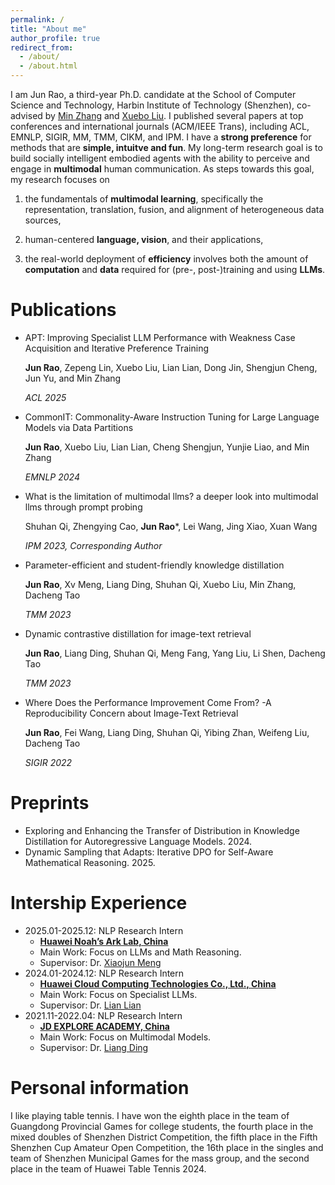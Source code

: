 ```yaml
---
permalink: /
title: "About me"
author_profile: true
redirect_from: 
  - /about/
  - /about.html
---
```

I am Jun Rao, a third-year Ph.D. candidate at the School of Computer Science and Technology, Harbin Institute of Technology (Shenzhen), co-advised by [Min Zhang](https://zhangmin-nlp-ai.github.io/) and [Xuebo Liu](https://sunbowliu.github.io/).
I published several papers at top conferences and international journals (ACM/IEEE Trans), including ACL, EMNLP, SIGIR, MM, TMM, CIKM, and IPM. I have a **strong preference** for methods that are **simple, intuitve and fun**.
My long-term research goal is to build socially intelligent embodied agents with the ability to perceive and engage in **multimodal** human communication. 
As steps towards this goal, my research focuses on 

1) the fundamentals of **multimodal learning**, specifically the representation, translation, fusion, and alignment of heterogeneous data sources,
   
2) human-centered **language, vision**, and their applications,
 
3) the real-world deployment of **efficiency** involves both the amount of **computation** and **data** required for (pre-, post-)training and using **LLMs**. 

# Publications

- APT: Improving Specialist LLM Performance with Weakness Case Acquisition and Iterative Preference Training
  
  **Jun Rao**, Zepeng Lin, Xuebo Liu, Lian Lian, Dong Jin, Shengjun Cheng, Jun Yu, and Min Zhang

  *ACL 2025*

  
- CommonIT: Commonality-Aware Instruction Tuning for Large Language Models via Data Partitions
  
  **Jun Rao**, Xuebo Liu, Lian Lian, Cheng Shengjun, Yunjie Liao, and Min Zhang

  *EMNLP 2024*

- What is the limitation of multimodal llms? a deeper look into multimodal llms through prompt probing
  
  Shuhan Qi, Zhengying Cao, **Jun Rao***, Lei Wang, Jing Xiao, Xuan Wang
  
  *IPM 2023, Corresponding Author*
- Parameter-efficient and student-friendly knowledge distillation
  
  **Jun Rao**, Xv Meng, Liang Ding, Shuhan Qi, Xuebo Liu, Min Zhang, Dacheng Tao
  
  *TMM 2023*
- Dynamic contrastive distillation for image-text retrieval
  
  **Jun Rao**, Liang Ding, Shuhan Qi, Meng Fang, Yang Liu, Li Shen, Dacheng Tao

  *TMM 2023*
- Where Does the Performance Improvement Come From? -A Reproducibility Concern about Image-Text Retrieval

  **Jun Rao**, Fei Wang, Liang Ding, Shuhan Qi, Yibing Zhan, Weifeng Liu, Dacheng Tao

  *SIGIR 2022*
# Preprints
- Exploring and Enhancing the Transfer of Distribution in Knowledge Distillation for Autoregressive Language Models. 2024.
- Dynamic Sampling that Adapts: Iterative DPO for Self-Aware Mathematical Reasoning. 2025.
# Intership Experience
* 2025.01-2025.12: NLP Research Intern
  * [**Huawei Noah’s Ark Lab, China**]()
  * Main Work: Focus on LLMs and Math Reasoning.
  * Supervisor: Dr. [Xiaojun Meng](https://scholar.google.com.sg/citations?hl=en&user=t4n9MqkAAAAJ&view_op=list_works&sortby=pubdate)
* 2024.01-2024.12: NLP Research Intern
  * [**Huawei Cloud Computing Technologies Co., Ltd., China**]()
  * Main Work: Focus on Specialist LLMs.
  * Supervisor: Dr. [Lian Lian]()
* 2021.11-2022.04: NLP Research Intern
  * [**JD EXPLORE ACADEMY, China**]()
  * Main Work: Focus on Multimodal Models.
  * Supervisor: Dr. [Liang Ding](https://scholar.google.com.hk/citations?hl=zh-CN&user=lFCLvOAAAAAJ&view_op=list_works&sortby=pubdate)


# Personal information

I like playing table tennis. I have won the eighth place in the team of Guangdong Provincial Games for college students, the fourth place in the mixed doubles of Shenzhen District Competition, the fifth place in the Fifth Shenzhen Cup Amateur Open Competition, the 16th place in the singles and team of Shenzhen Municipal Games for the mass group, and the second place in the team of Huawei Table Tennis 2024.
  
